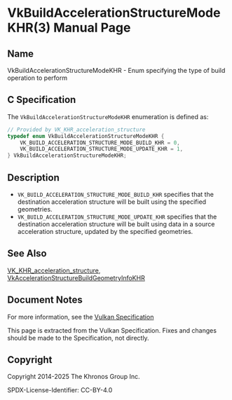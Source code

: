 # VkBuildAccelerationStructureModeKHR(3) Manual Page

## Name

VkBuildAccelerationStructureModeKHR - Enum specifying the type of build operation to perform



## [](#_c_specification)C Specification

The `VkBuildAccelerationStructureModeKHR` enumeration is defined as:

```c++
// Provided by VK_KHR_acceleration_structure
typedef enum VkBuildAccelerationStructureModeKHR {
    VK_BUILD_ACCELERATION_STRUCTURE_MODE_BUILD_KHR = 0,
    VK_BUILD_ACCELERATION_STRUCTURE_MODE_UPDATE_KHR = 1,
} VkBuildAccelerationStructureModeKHR;
```

## [](#_description)Description

- `VK_BUILD_ACCELERATION_STRUCTURE_MODE_BUILD_KHR` specifies that the destination acceleration structure will be built using the specified geometries.
- `VK_BUILD_ACCELERATION_STRUCTURE_MODE_UPDATE_KHR` specifies that the destination acceleration structure will be built using data in a source acceleration structure, updated by the specified geometries.

## [](#_see_also)See Also

[VK\_KHR\_acceleration\_structure](https://registry.khronos.org/vulkan/specs/latest/man/html/VK_KHR_acceleration_structure.html), [VkAccelerationStructureBuildGeometryInfoKHR](https://registry.khronos.org/vulkan/specs/latest/man/html/VkAccelerationStructureBuildGeometryInfoKHR.html)

## [](#_document_notes)Document Notes

For more information, see the [Vulkan Specification](https://registry.khronos.org/vulkan/specs/latest/html/vkspec.html#VkBuildAccelerationStructureModeKHR)

This page is extracted from the Vulkan Specification. Fixes and changes should be made to the Specification, not directly.

## [](#_copyright)Copyright

Copyright 2014-2025 The Khronos Group Inc.

SPDX-License-Identifier: CC-BY-4.0
